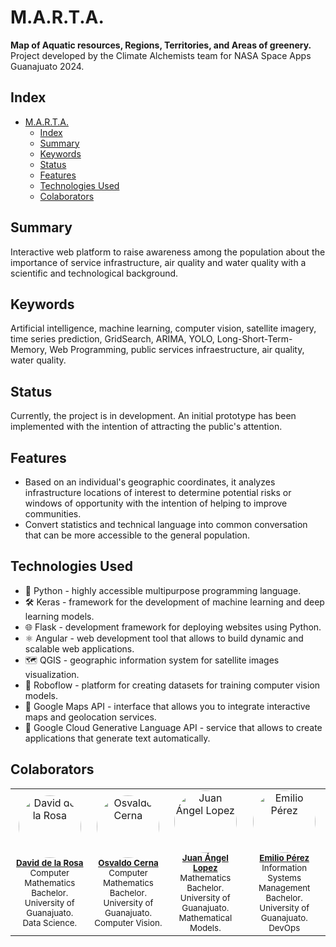 # M.A.R.T.A. 
**Map of Aquatic resources, Regions, Territories, and Areas of greenery.**
Project developed by the Climate Alchemists team for NASA Space Apps Guanajuato 2024.

## Index

- [M.A.R.T.A.](#marta)
  - [Index](#index)
  - [Summary](#summary)
  - [Keywords](#keywords)
  - [Status](#status)
  - [Features](#features)
  - [Technologies Used](#technologies-used)
  - [Colaborators](#colaborators)
 
## Summary
Interactive web platform to raise awareness among the population about the importance of service infrastructure, air quality and water quality with a scientific and technological background.

## Keywords
Artificial intelligence, machine learning, computer vision, satellite imagery, time series prediction,  GridSearch, ARIMA, YOLO, Long-Short-Term-Memory, Web Programming, public services infraestructure, air quality, water quality.

## Status
Currently, the project is in development. An initial prototype has been implemented with the intention of attracting the public's attention.

## Features
- Based on an individual's geographic coordinates, it analyzes infrastructure locations of interest to determine potential risks or windows of opportunity with the intention of helping to improve communities.
- Convert statistics and technical language into common conversation that can be more accessible to the general population.

## Technologies Used
- 🐍 Python - highly accessible multipurpose programming language.
- 🛠 Keras - framework for the development of machine learning and deep learning models.
- 🌐 Flask - development framework for deploying 
websites using Python.
- ⚛️ Angular - web development tool that allows to build dynamic and scalable web applications.
- 🗺 QGIS - geographic information system for satellite images visualization.
- 🤖 Roboflow - platform for creating datasets for training computer vision models.
- 🚀 Google Maps API - interface that allows you to integrate interactive maps and geolocation services.
- 💬 Google Cloud Generative Language API - service that allows to create applications that generate text automatically.

## Colaborators
<table align="center">
  <tr>
    <td align="center">
      <a href="https://github.com/davidhdx">
        <img src="https://github.com/davidhdx.png" width="100" style="border-radius: 50%;" alt="David de la Rosa"/><br />
      </a>
      <sub><b><a href="https://github.com/davidhdx">David de la Rosa</a></b></sub><br />
      <sub>Computer Mathematics Bachelor.</sub>
      <br>
      <sub>University of Guanajuato.</sub>
      <br>
      <sub>Data Science.</sub>
    </td>
    <td align="center">
      <a href="https://github.com/osvacerna">
        <img src="https://github.com/osvacerna.png" width="100" style="border-radius: 50%;" alt="Osvaldo Cerna"/><br />
      </a>
      <sub><b><a href="https://github.com/osvacerna">Osvaldo Cerna</a></b></sub><br />
      <sub>Computer Mathematics Bachelor.</sub>
      <br>
      <sub>University of Guanajuato.</sub>
      <br>
      <sub>Computer Vision.</sub>
    </td>
    <td align="center">
      <a href="https://github.com/LordAngel11">
        <img src="https://github.com/LordAngel11.png" width="100" style="border-radius: 50%;" alt="Juan Ángel Lopez"/><br />
      </a>
      <sub><b><a href="https://github.com/LordAngel11">Juan Ángel Lopez</a></b></sub><br />
      <sub>Mathematics Bachelor.</sub>
      <br>
      <sub>University of Guanajuato.</sub>
      <br>
      <sub>Mathematical Models.</sub>
    </td>
    <td align="center">
      <a href="https://github.com/miloperez">
        <img src="https://github.com/miloperez.png" width="100" style="border-radius: 50%;" alt="Emilio Pérez"/><br />
      </a>
      <sub><b><a href="https://github.com/miloperez">Emilio Pérez</a></b></sub><br />
      <sub>Information Systems Management Bachelor.</sub>
      <br>
      <sub>University of Guanajuato.</sub>
      <br>
      <sub>DevOps</sub>
      <sub></sub>
    </td>
  </tr>
</table>
